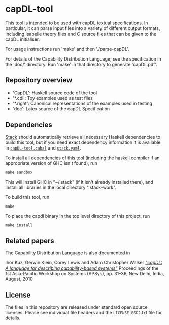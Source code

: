 <!--
     Copyright 2020, Data61, CSIRO (ABN 41 687 119 230)

     SPDX-License-Identifier: CC-BY-SA-4.0
-->

# capDL-tool

This tool is intended to be used with capDL textual specifications. In
particular, it can parse input files into a variety of different output
formats, including Isabelle theory files and C source files that can be given
to the capDL initialiser.

For usage instructions run 'make' and then './parse-capDL'.

For details of the Capability Distribution Language, see the specification in
the 'doc/' directory. Run 'make' in that directory to generate 'capDL.pdf'.

## Repository overview

  * 'CapDL': Haskell source code of the tool
  * '*.cdl': Toy examples used as test files
  * '*.right': Canonical representations of the examples used in testing
  * 'doc': Latex source of the capDL Specification

## Dependencies

[Stack][1] should automatically retrieve all necessary Haskell dependencies to
build this tool, but if you need exact dependency information it is available
in [`capDL-tool.cabal`](capDL-tool.cabal) and [`stack.yaml`](stack.yaml).

  [1]: https://haskellstack.org

To install all dependencies of this tool (including the haskell compiler if an
appropriate version of GHC isn't found), run

    make sandbox

This will install GHC in "~/.stack" (if it isn't already installed there), and
install all libraries in the local directory ".stack-work".

To build this tool, run

    make

To place the capdl binary in the top level directory of this project, run

    make install

## Related papers

The Capability Distribution Language is also documented in

  Ihor Kuz, Gerwin Klein, Corey Lewis and Adam Christopher Walker
  [_"capDL: A language for describing capability-based systems"_][CapDL]
  Proceedings of the 1st Asia-Pacific Workshop on Systems (APSys), pp. 31–36,
  New Delhi, India, August, 2010

  [CapDL]: https://trustworthy.systems/publications/papers/Kuz_KLW_10.pdf

## License

The files in this repository are released under standard open source licenses.
Please see individual file headers and the `LICENSE_BSD2`.txt file for details.
